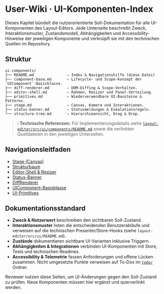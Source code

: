 # User-Wiki · UI-Komponenten-Index

Dieses Kapitel bündelt die nutzerorientierte Soll-Dokumentation für alle UI-Komponenten des Layout-Editors. Jede Unterseite beschreibt Zweck, Interaktionsmuster, Zustandsmodell, Abhängigkeiten und Accessibility-Hinweise der jeweiligen Komponente und verknüpft sie mit den technischen Quellen im Repository.

## Struktur

```
ui-components/
├── README.md               – Index & Navigationshilfe (diese Datei)
├── component-base.md       – Lifecycle- und Scope-Konzept der `UIComponent`-Basisklasse.
├── diff-renderer.md        – DOM-Diffing & Scope-Verhalten.
├── editor-shell.md         – Rahmen, Resizer und Panel-Verteilung.
├── primitives.md           – Wiederverwendbare UI-Bausteine & Patterns.
├── stage.md                – Canvas, Kamera und Interaktionen.
├── status-banner.md        – Statusmeldungen & Eskalationsregeln.
└── structure-tree.md       – Hierarchieansicht, Drag & Drop.
```

> ℹ️ **Technische Referenzen:** Für Implementierungsdetails siehe [`layout-editor/src/ui/components/README.md`](../../layout-editor/src/ui/components/README.md) sowie die verlinkten Quelldateien in den jeweiligen Unterseiten.

## Navigationsleitfaden

- [Stage (Canvas)](stage.md)
- [Strukturbaum](structure-tree.md)
- [Editor-Shell & Resizer](editor-shell.md)
- [Status-Banner](status-banner.md)
- [DiffRenderer](diff-renderer.md)
- [UIComponent-Basisklasse](component-base.md)
- [UI-Primitives](primitives.md)

## Dokumentationsstandard

- **Zweck & Nutzerwert** beschreiben den sichtbaren Soll-Zustand.
- **Interaktionsmuster** listen die entscheidenden Benutzerabläufe und verweisen auf die technischen Presenter/Store-Hooks (siehe `layout-editor/src/ui/README.md`).
- **Zustände** dokumentieren sichtbare UI-Varianten inklusive Triggern.
- **Abhängigkeiten & Integrationen** verbinden UI-Komponenten mit Store, Tests und technischen Readmes.
- **Accessibility & Telemetrie** fassen Anforderungen und offene Lücken zusammen. Nicht umgesetzte Punkte verweisen auf To-Dos im [`todo/`](../../todo/) Ordner.

Reviewer nutzen diese Seiten, um UI-Änderungen gegen den Soll-Zustand zu prüfen. Neue Komponenten müssen hier ergänzt und querverlinkt werden.
